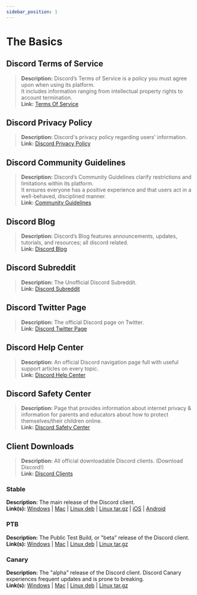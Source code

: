 ```yaml
---
sidebar_position: 1
---
```


# The Basics

## **Discord Terms of Service** 
> __Description:__ Discord’s Terms of Service is a policy you must agree upon when using its platform.   <br/>
It includes information ranging from intellectual property rights to account termination.   <br/>
__Link:__ [Terms Of Service](https://dis.gd/terms)

## **Discord Privacy Policy**
> __Description:__ Discord's privacy policy regarding users' information.  <br/>
__Link:__ [Discord Privacy Policy](https://discord.com/privacy)

## **Discord Community Guidelines**
> __Description:__ Discord’s Community Guidelines clarify restrictions and limitations within its platform.   <br/>
It ensures everyone has a positive experience and that users act in a well-behaved, disciplined manner.   <br/>
__Link:__ [Community Guidelines](https://dis.gd/guidelines)

## **Discord Blog**
> __Description:__ Discord’s Blog features announcements, updates, tutorials, and resources; all discord related.   <br/>
__Link:__ [Discord Blog](https://discord.com/blog)
 
## **Discord Subreddit**
> __Description:__ The Unofficial Discord Subreddit.   <br/>
__Link:__ [Discord Subreddit](https://www.reddit.com/r/discordapp/)

## **Discord Twitter Page**
> __Description:__ The official Discord page on Twitter.   <br/>
__Link:__ [Discord Twitter Page](https://twitter.com/discord)

## **Discord Help Center**
> __Description:__ An official Discord navigation page full with useful support articles on every topic.   <br/>
__Link:__ [Discord Help Center](https://support.discord.com)

## **Discord Safety Center**
> __Description:__ Page that provides information about internet privacy & information for parents and educators about how to protect themselves/their children online.  <br/>
__Link:__ [Discord Safety Center](https://discord.com/safety)

## **Client Downloads**
> __Description:__ All official downloadable Discord clients. (Download Discord!)   <br/>
__Link:__ [Discord Clients](https://discord.com/download)
### **Stable**
__Description:__ The main release of the Discord client.   <br/>
__Link(s):__
[Windows](https://discord.com/api/download?platform=win) |
[Mac](https://discord.com/api/download?platform=osx) |
[Linux deb](https://discord.com/api/download?platform=linux&format=deb) |
[Linux tar.gz](https://discord.com/api/download?platform=linux&format=tar.gz) |
[iOS](https://apps.apple.com/us/app/discord-chat-for-games/id985746746) |
[Android](https://play.google.com/store/apps/details?id=com.discord)
### **PTB**
__Description:__ The Public Test Build, or "beta" release of the Discord client.   <br/>
__Link(s):__
[Windows](https://discord.com/api/download/ptb?platform=win) |
[Mac](https://discord.com/api/download/ptb?platform=osx) |
[Linux deb](https://discord.com/api/download/ptb?platform=linux&format=deb) |
[Linux tar.gz](https://discord.com/api/download/ptb?platform=linux&format=tar.gz)
### **Canary**
__Description:__ The "alpha" release of the Discord client. Discord Canary experiences frequent updates and is prone to breaking.   <br/>
__Link(s):__
[Windows](https://discord.com/api/download/canary?platform=win) |
[Mac](https://discord.com/api/download/canary?platform=osx) |
[Linux deb](https://discord.com/api/download/canary?platform=linux&format=deb) |
[Linux tar.gz](https://discord.com/api/download/canary?platform=linux&format=tar.gz)

